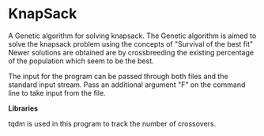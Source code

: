 # KnapSack
A Genetic algorithm for solving knapsack.
The Genetic algorithm is aimed to solve the knapsack problem using the concepts of "Survival of the best fit"
Newer solutions are obtained are by crossbreeding the existing percentage of the population which seem to be the best.

The input for the program can be passed through both files and the standard input stream.
Pass an additional argument "F" on the command line to take input from the file.


**Libraries**

  tqdm is used in this program to track the number of crossovers.
